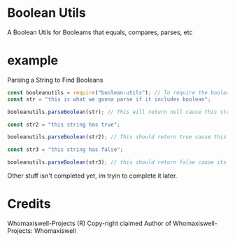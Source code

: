 # Boolean Utils
A Boolean Utils for Booleams that equals, compares, parses, etc

# example

Parsing a String to Find Booleans
```js
const booleanutils = require("boolean-utils"); // To require the boolean-utils package
const str = "this is what we gonna parse if it includes boolean";

booleanutils.parseBoolean(str); // This will return null cause this string we sat in the param doesn't include a boolean

const str2 = "this string has true";

booleanutils.parseBoolean(str2); // This should return true cause this string includes true

const str3 = "this string has false";

booleanutils.parseBoolean(str3); // this should return false cause its included in the string

```

Other stuff isn't completed yet, im tryin to complete it later.

# Credits
Whomaxiswell-Projects (R) Copy-right claimed
Author of Whomaxiswell-Projects: Whomaxiswell